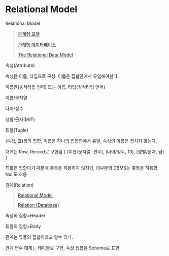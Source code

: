# Relational Model

Relational Model

> [관계형 모델](https://ko.wikipedia.org/wiki/%EA%B4%80%EA%B3%84%ED%98%95\_%EB%AA%A8%EB%8D%B8)
>
> [관계형 데이터베이스](https://ko.wikipedia.org/wiki/%EA%B4%80%EA%B3%84%ED%98%95\_%EB%8D%B0%EC%9D%B4%ED%84%B0%EB%B2%A0%EC%9D%B4%EC%8A%A4)
>
> [The Relational Data Model](https://opentextbc.ca/dbdesign01/chapter/chapter-7-the-relational-data-model/)

속성(Attribute)

속성은 이름, 타입으로 구성. 이름은 집합안에서 유일해야한다.

이름만(동적타입 언어) 또는 이름, 타입(정적타입 언어)

이름/문자열

나이/정수

성별/문자(M/F)



튜플(Tuple)

(속성, 값)쌍의 집합, 이름은 하나의 집합안에서 유일, 속성의 이름은 겹치지 않는다.

대게는 Row, Record로 구현됨 { (이름/문자열, 견우), (나이/정수, 13), (성별/문자, 남) }

튜플은 집합이기 때문에 중복을 허용하지 않지만, 대부분의 DBMS는 중복을 허용함, Null도 허용



관계(Relation)

> [Relational Model](https://en.wikipedia.org/wiki/Relational\_model)
>
> [Relation (Database)](https://en.wikipedia.org/wiki/Relation\_\(database\))

속성의 집합=Header

튜플의 집합=Body

관계는 튜플의 집합이라고 할수 있다.

관계 변수 대게는 테이블로 구현, 속성 집합을 Schema로 표현.





